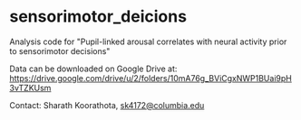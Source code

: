 # sensorimotor_deicions
Analysis code for "Pupil-linked arousal correlates with neural activity prior to sensorimotor decisions"

Data can be downloaded on Google Drive at: https://drive.google.com/drive/u/2/folders/10mA76g_BViCgxNWP1BUai9pH3vTZKUsm

Contact: Sharath Koorathota, sk4172@columbia.edu
